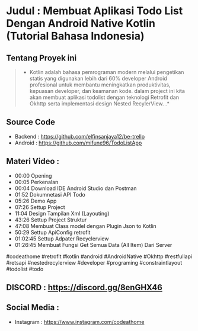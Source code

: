 # Judul : Membuat Aplikasi Todo List Dengan Android Native Kotlin (Tutorial Bahasa Indonesia)

## Tentang Proyek ini
> * Kotlin adalah bahasa pemrograman modern melalui pengetikan statis yang digunakan lebih dari 60% developer Android profesional untuk membantu meningkatkan
produktivitas, kepuasan developer, dan keamanan kode. dalam project ini kita akan membuat aplikasi todolist dengan teknologi Retrofit dan Okhttp serta implementasi 
design Nested RecylerView.
.*

## Source Code
- Backend : https://github.com/elfinsanjaya12/be-trello
- Android : https://github.com/mifune96/TodoListApp


## Materi Video :
- 00:00 Opening
- 00:05 Perkenalan
- 00:04 Download IDE Android Studio dan Postman
- 01:52 Dokumnetasi API Todo
- 05:26 Demo App
- 07:26 Settup Project
- 11:04 Design Tampilan Xml (Layouting)
- 43:26 Settup Project Struktur
- 47:08 Membuat Class model dengan Plugin Json  to Kotlin
- 50:29 Settup ApiConfig retrofit
- 01:02:45 Settup Adpater Recyclerview
- 01:26:45 Membuat Fungsi Get Semua Data (All Item) Dari Server

#codeathome #retrofit #kotlin #android #AndroidNative #Okhttp #restfullapi #retsapi #nestedrecylerview #developer #programing #constraintlayout #todolist #todo


## DISCORD : https://discord.gg/8enGHX46

## Social Media :
- Instagram : https://www.instagram.com/codeathome
